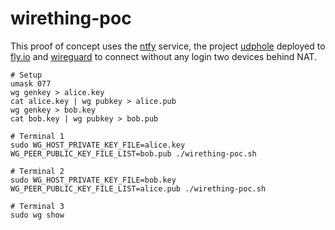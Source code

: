 # wirething-poc

This proof of concept uses the [ntfy](https://ntfy.sh) service, the project
[udphole](https://github.com/wirethingproject/udphole) deployed to
[fly.io](https://fly.io) and [wireguard](https://www.wireguard.com) to connect
without any login two devices behind NAT.

    # Setup
    umask 077
    wg genkey > alice.key
    cat alice.key | wg pubkey > alice.pub
    wg genkey > bob.key
    cat bob.key | wg pubkey > bob.pub

    # Terminal 1
    sudo WG_HOST_PRIVATE_KEY_FILE=alice.key WG_PEER_PUBLIC_KEY_FILE_LIST=bob.pub ./wirething-poc.sh

    # Terminal 2
    sudo WG_HOST_PRIVATE_KEY_FILE=bob.key WG_PEER_PUBLIC_KEY_FILE_LIST=alice.pub ./wirething-poc.sh

    # Terminal 3
    sudo wg show
